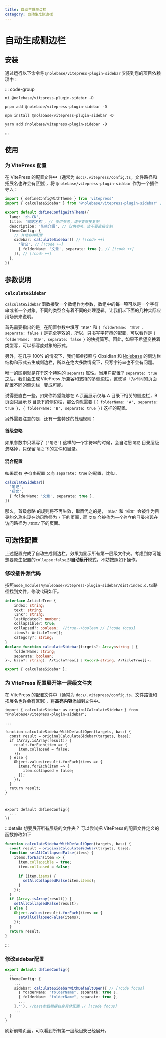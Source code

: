 ```yaml
---
title: 自动生成侧边栏
category: 自动生成侧边栏
---
```


<script setup>
import packageJSON from '~/packages/vitepress-plugin-sidebar/package.json'
</script>

# 自动生成侧边栏 <Badge type="tip" :text="`v${packageJSON.version}`" />

## 安装

通过运行以下命令将 `@nolebase/vitepress-plugin-sidebar` 安装到您的项目依赖项中：

::: code-group

```shell [@antfu/ni]
ni @nolebase/vitepress-plugin-sidebar -D
```

```shell [pnpm]
pnpm add @nolebase/vitepress-plugin-sidebar -D
```

```shell [npm]
npm install @nolebase/vitepress-plugin-sidebar -D
```

```shell [yarn]
yarn add @nolebase/vitepress-plugin-sidebar -D
```

:::

## 使用

### 为 VitePress 配置

在 VitePress 的配置文件中（通常为 `docs/.vitepress/config.ts`，文件路径和拓展名也许会有区别），将 `@nolebase/vitepress-plugin-sidebar` 作为一个插件导入：

<!--@include: @/pages/zh-CN/snippets/details-colored-diff.md-->

```typescript twoslash
import { defineConfigWithTheme } from 'vitepress'
import { calculateSidebar } from '@nolebase/vitepress-plugin-sidebar' // [!code ++]

export default defineConfigWithTheme({
  lang: 'zh-CN',
  title: '网站名称', // 仅供参考，请不要直接复制
  description: '某些介绍', // 仅供参考，请不要直接复制
  themeConfig: {
    // 其他各种配置...
    sidebar: calculateSidebar([ // [!code ++]
      '笔记', // [!code ++]
      { folderName: '文章', separate: true }, // [!code ++]
    ]), // [!code ++]
  },
})
```

## 参数说明

### `calculateSidebar`

`calculateSidebar` 函数接受一个数组作为参数，数组中的每一项可以是一个字符串或者一个对象。不同的类型会有着不同的处理逻辑。让我们以下面的几种实际应用场景来说明。

首先需要指出的是，在配置参数中填写 `'笔记'` 和 `{ folderName: '笔记', separate: false }` 是完全等效的，所以，只书写字符串的配置，可以看作是 `{ folderName: '笔记', separate: false }` 的快捷简写。因此，如果不希望变换着类型写，可以都写成对象的形式。

另外，在几乎 100% 的情况下，我们都会按照与 Obsidian 和 [Nolebase](https://nolebase.ayaka.io) 的侧边栏结构和形式去生成侧边栏，所以在绝大多数情况下，只写字符串也不会有问题。

唯一的区别就是在于这个特殊的 `separate` 属性。当用户配置了 `separate: true` 之后，我们会生成 VitePress 所兼容和支持的多侧边栏，这使得「为不同的页面配置不同的侧边栏」变成可能。

说得更直白一些，如果你希望能够在 A 页面展示仅与 A 目录下相关的侧边栏，B 页面只展示 B 目录下的侧边栏，那么你就需要 `[{ folderName: 'A', separate: true }, { folderName: 'B', separate: true }]` 这样的配置。

另外需要注意的是，还有一些特殊的处理规则：

#### 首级忽略

如果参数中只填写了 `['笔记']` 这样的一个字符串的时候，会自动把 `笔记` 目录层级忽略掉，只保留 `笔记` 下的文件和目录。

#### 混合配置

如果既有 字符串配置 又有 `separate: true` 的配置，比如：

```typescript
calculateSidebar([
  '笔记',
  '短文',
  { folderName: '文章', separate: true },
])
```

那么，首级忽略 的规则将不再生效，取而代之的是，`'笔记'` 和 `'短文'` 会被作为目录的名称出现在访问路径为 `/` 下的页面，而 `文章` 会被作为一个独立的目录出现在访问路径为 `/文章/` 下的页面。

## 可选性配置
上述配置完成了自动生成侧边栏，效果为显示所有第一层级文件夹。考虑到你可能想要原生配置的`collapse:false`即**自动展开**模式，不妨按照如下操作。
### 修改插件源代码
按照`node_modules/@nolebase/vitepress-plugin-sidebar/dist/index.d.ts`路径找到文件，修改代码如下。
```typescript
interface ArticleTree {
    index: string;
    text: string;
    link?: string;
    lastUpdated?: number;
    collapsible?: true;
    collapsed?: boolean;  //true-->boolean // [!code focus]
    items?: ArticleTree[];
    category?: string;
}
declare function calculateSidebar(targets?: Array<string | {
    folderName: string;
    separate: boolean;
}>, base?: string): ArticleTree[] | Record<string, ArticleTree[]>;

export { calculateSidebar };
```
### 为 VitePress 配置展开第一层级文件夹
在 VitePress 的配置文件中（通常为 `docs/.vitepress/config.ts`，文件路径和拓展名也许会有区别），将**高亮内容**添加到文件中。
```ts{1,5-19}
import { calculateSidebar as originalCalculateSidebar } from "@nolebase/vitepress-plugin-sidebar"; 

...

function calculateSidebarWithDefaultOpen(targets, base) {
  const result = originalCalculateSidebar(targets, base);
  if (Array.isArray(result)) {
    result.forEach(item => {
      item.collapsed = false; 
    });
  } else {
    Object.values(result).forEach(items => {
      items.forEach(item => {
        item.collapsed = false; 
      });
    });
  }
  return result;
}

...

export default defineConfig({
  ...
})
```

:::details 想要展开所有层级的文件夹？
可以尝试把 VitePress 的配置文件定义的函数修改如下
```ts
function calculateSidebarWithDefaultOpen(targets, base) {
  const result = originalCalculateSidebar(targets, base);
  function setAllCollapsedFalse(items) {
    items.forEach(item => {
      item.collapsible = true; 
      item.collapsed = false;
  
      if (item.items) {
        setAllCollapsedFalse(item.items);
      }
    });
  }
  if (Array.isArray(result)) {
    setAllCollapsedFalse(result);
  } else {
    Object.values(result).forEach(items => {
      setAllCollapsedFalse(items);
    });
  }
  return result;
}
```
:::

### 修改sidebar配置
```ts
export default defineConfig({
  ...
  themeConfig: {
    ...
    sidebar: calculateSidebarWithDefaultOpen([ // [!code focus]
      { folderName: "folderName", separate: true },
      { folderName: "folderName", separate: true },
      ...
    ],''), //base参数根据自身具体配置 // [!code focus]
    ...
  }
}
```
刷新前端页面，可以看到所有第一层级目录已经展开。